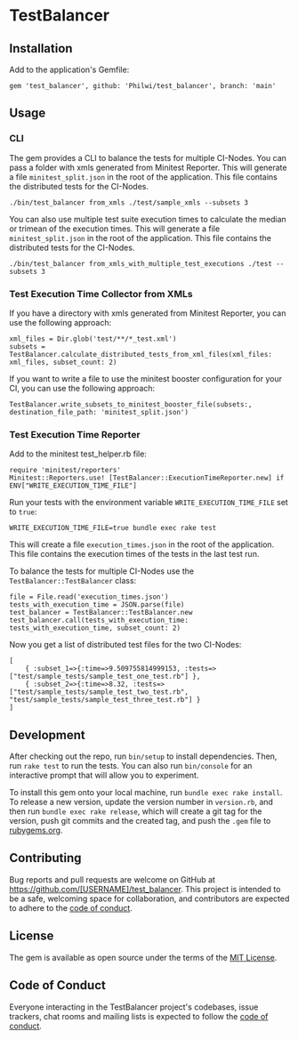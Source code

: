 # TestBalancer

## Installation

Add to the application's Gemfile:

    gem 'test_balancer', github: 'Philwi/test_balancer', branch: 'main'

## Usage

### CLI

The gem provides a CLI to balance the tests for multiple CI-Nodes. You can pass a folder with xmls generated from Minitest Reporter.
This will generate a file `minitest_split.json` in the root of the application. This file contains the distributed tests for the CI-Nodes.

    ./bin/test_balancer from_xmls ./test/sample_xmls --subsets 3

You can also use multiple test suite execution times to calculate the median or trimean of the execution times. This will generate a file `minitest_split.json` in the root of the application. This file contains the distributed tests for the CI-Nodes.

    ./bin/test_balancer from_xmls_with_multiple_test_executions ./test --subsets 3

### Test Execution Time Collector from XMLs

If you have a directory with xmls generated from Minitest Reporter, you can use the following approach:

    xml_files = Dir.glob('test/**/*_test.xml')
    subsets = TestBalancer.calculate_distributed_tests_from_xml_files(xml_files: xml_files, subset_count: 2)

If you want to write a file to use the minitest booster configuration for your CI, you can use the following approach:

    TestBalancer.write_subsets_to_minitest_booster_file(subsets:, destination_file_path: 'minitest_split.json')

### Test Execution Time Reporter

Add to the minitest test_helper.rb file:

    require 'minitest/reporters'
    Minitest::Reporters.use! [TestBalancer::ExecutionTimeReporter.new] if ENV["WRITE_EXECUTION_TIME_FILE"]

Run your tests with the environment variable `WRITE_EXECUTION_TIME_FILE` set to `true`:

    WRITE_EXECUTION_TIME_FILE=true bundle exec rake test

This will create a file `execution_times.json` in the root of the application. This file contains the execution times of the tests in the last test run.

To balance the tests for multiple CI-Nodes use the `TestBalancer::TestBalancer` class:

    file = File.read('execution_times.json')
    tests_with_execution_time = JSON.parse(file)
    test_balancer = TestBalancer::TestBalancer.new
    test_balancer.call(tests_with_execution_time: tests_with_execution_time, subset_count: 2)

Now you get a list of distributed test files for the two CI-Nodes:

    [
        { :subset_1=>{:time=>9.509755814999153, :tests=>["test/sample_tests/sample_test_one_test.rb"] },
        { :subset_2=>{:time=>8.32, :tests=>["test/sample_tests/sample_test_two_test.rb", "test/sample_tests/sample_test_three_test.rb"] }
    ]

## Development

After checking out the repo, run `bin/setup` to install dependencies. Then, run `rake test` to run the tests. You can also run `bin/console` for an interactive prompt that will allow you to experiment.

To install this gem onto your local machine, run `bundle exec rake install`. To release a new version, update the version number in `version.rb`, and then run `bundle exec rake release`, which will create a git tag for the version, push git commits and the created tag, and push the `.gem` file to [rubygems.org](https://rubygems.org).

## Contributing

Bug reports and pull requests are welcome on GitHub at https://github.com/[USERNAME]/test_balancer. This project is intended to be a safe, welcoming space for collaboration, and contributors are expected to adhere to the [code of conduct](https://github.com/Philwi/test_balancer/blob/main/CODE_OF_CONDUCT.md).

## License

The gem is available as open source under the terms of the [MIT License](https://opensource.org/licenses/MIT).

## Code of Conduct

Everyone interacting in the TestBalancer project's codebases, issue trackers, chat rooms and mailing lists is expected to follow the [code of conduct](https://github.com/Philwi/test_balancer/blob/main/CODE_OF_CONDUCT.md).
